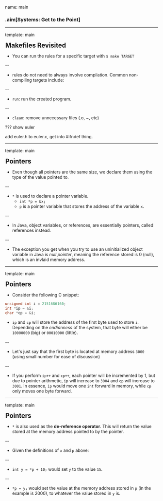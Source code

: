 name: main

### .aim[Systems: Get to the Point]
<style>
.aim {
font-size: .75em;
border-bottom: 1px solid lightgray;
margin: 1px;
}
.remark-inline-code {
  background-color: lightgray;
  border-radius: 3px;
  padding-left: 2px;
  padding-right: 2px;
}
h4 {
font-size: 1.5em;
margin: 1px;
}
</style>
---
template: main

#### Makefiles Revisited

* You can run the rules for a specific target with `$ make TARGET`

--

* rules do not need to always involve compilation. Common non-compiling targets include:

--

  - `run`: run the created program.

--

  - `clean`: remove unnecessary files (.o, ~, etc)

???
show euler

add euler.h to euler.c, get into #ifndef thing.

---
template: main

#### Pointers

* Even though all pointers are the same size, we declare them using the type of the value pointed to.

--

* `*` is used to declare a pointer variable.
  - `int *p = &x;`
  - `p` is a pointer variable that stores the address of the variable `x`.

--

* In Java, object variables, or references, are essentially pointers, called references instead.

--
  - The exception you get when you try to use an uninitialized object variable in Java is _null pointer_, meaning the reference stored is 0 (null), which is an invlaid memory address.

---
template: main

#### Pointers

* Consider the following C snippet:
```C
unsigned int i = 2151686160;
int *ip = &i;
char *cp = &i;
```

- `ip` and `cp` will store the address of the first byte used to store `i`. Depending on the _endianness_ of the system, that byte will either be `10000000` (big) or `00010000` (little).

--

* Let's just say that the first byte is located at memory address `3000` (using small number for ease of discussion)

--

* If you perform `ip++` and `cp++`, each pointer will be incremented by 1, but due to pointer arithmetic, `ip` will increase to `3004` and `cp` will increase to `3001`. In essence, `ip` would move one `int` forward in memory, while `cp` only moves one byte forward.


---
template: main

#### Pointers

* `*` is also used as the __de-reference operator__. This will return the value stored at the memory address pointed to by the pointer.

--

* Given the definitions of `x` and `p` above:

--

* `int y = *p + 10;` would set `y` to the value `15`.

--

* `*p = y;` would set the value at the memory address stored in `p` (in the example is 2000), to whatever the value stored in `y` is.
